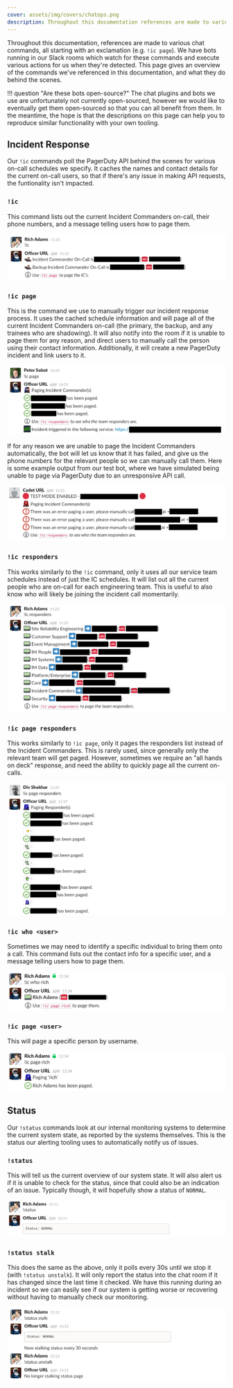 ```yaml
---
cover: assets/img/covers/chatops.png
description: Throughout this documentation references are made to various chat commands, all starting with an exclamation (e.g. 'ic page'). We have bots running in our Slack rooms which watch for these commands and execute various actions for us when they're detected. This page gives an overview of the commands we've referenced in this documentation, and what they do behind the scenes.
---
```

Throughout this documentation, references are made to various chat commands, all starting with an exclamation (e.g. `!ic page`). We have bots running in our Slack rooms which watch for these commands and execute various actions for us when they're detected. This page gives an overview of the commands we've referenced in this documentation, and what they do behind the scenes.

!!! question "Are these bots open-source?"
    The chat plugins and bots we use are unfortunately not currently open-sourced, however we would like to eventually get them open-sourced so that you can all benefit from them. In the meantime, the hope is that the descriptions on this page can help you to reproduce similar functionality with your own  tooling.

## Incident Response

Our `!ic` commands poll the PagerDuty API behind the scenes for various on-call schedules we specify. It caches the names and contact details for the current on-call users, so that if there's any issue in making API requests, the funtionality isn't impacted.

### `!ic`
This command lists out the current Incident Commanders on-call, their phone numbers, and a message telling users how to page them.

![Incident Commander List](../assets/img/chatops/ic.png)

### `!ic page`
This is the command we use to manually trigger our incident response process. It uses the cached schedule information and will page all of the current Incident Commanders on-call (the primary, the backup, and any trainees who are shadowing). It will also notify into the room if it is unable to page them for any reason, and direct users to manually call the person using their contact information. Additionally, it will create a new PagerDuty incident and link users to it.

![Paging Incident Commanders](../assets/img/chatops/ic_page.png)

If for any reason we are unable to page the Incident Commanders automatically, the bot will let us know that it has failed, and give us the phone numbers for the relevant people so we can manually call them. Here is some example output from our test bot, where we have simulated being unable to page via PagerDuty due to an unresponsive API call.

![Testing for Failure](../assets/img/chatops/test_for_failure.png)

### `!ic responders`
This works similarly to the `!ic` command, only it uses all our service team schedules instead of just the IC schedules. It will list out all the current people who are on-call for each engineering team. This is useful to also know who will likely be joining the incident call momentarily.

![Listing Responders](../assets/img/chatops/ic_responders.png)

### `!ic page responders`
This works similarly to `!ic page`, only it pages the responders list instead of the Incident Commanders. This is rarely used, since generally only the relevant team will get paged. However, sometimes we require an "all hands on deck" response, and need the ability to quickly page all the current on-calls.

![Paging Responders](../assets/img/chatops/ic_page_responders.png)

### `!ic who <user>`
Sometimes we may need to identify a specific individual to bring them onto a call. This command lists out the contact info for a specific user, and a message telling users how to page them.

![Identifying Users](../assets/img/chatops/ic_who_rich.png)

### `!ic page <user>`
This will page a specific person by username.

![Paging a User](../assets/img/chatops/ic_page_rich.png)

## Status

Our `!status` commands look at our internal monitoring systems to determine the current system state, as reported by the systems themselves. This is the status our alerting tooling uses to automatically notify us of issues.

### `!status`
This will tell us the current overview of our system state. It will also alert us if it is unable to check for the status, since that could also be an indication of an issue. Typically though, it will hopefully show a status of `NORMAL`.

![Displaying Status](../assets/img/chatops/status.png)

### `!status stalk`
This does the same as the above, only it polls every 30s until we stop it (with `!status unstalk`). It will only report the status into the chat room if it has changed since the last time it checked. We have this running during an incident so we can easily see if our system is getting worse or recovering without having to manually check our monitoring.

![Stalking Status](../assets/img/chatops/status_stalk.png)
